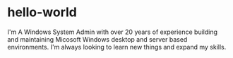 # hello-world

I'm A Windows System Admin with over 20 years of experience building and maintaining Micosoft Windows desktop and server based environments. I'm always looking to learn new things and expand my skills. 
